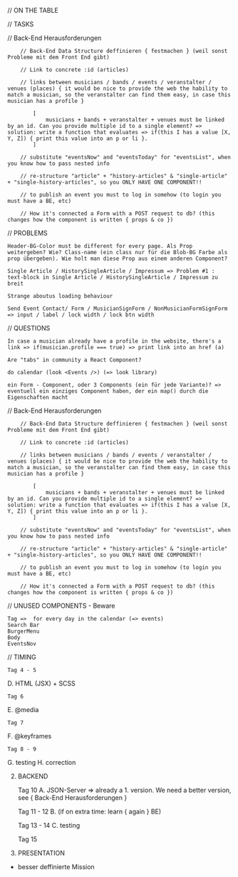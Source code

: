 // ON THE TABLE

// TASKS




// Back-End Herausforderungen

        // Back-End Data Structure deffinieren { festmachen } (weil sonst Probleme mit dem Front End gibt)

        // Link to concrete :id (articles)

        // links between musicians / bands / events / veranstalter / venues (places) { it would be nice to provide the web the hability to match a musician, so the veranstalter can find them easy, in case this musician has a profile }

            [ 
                musicians + bands + veranstalter + venues must be linked by an id. Can you provide multiple id to a single element? => solution: write a function that evaluates => if(this I has a value [X, Y, Z]) { print this value into an p or li }.
            ]

        // substitute "eventsNow" and "eventsToday" for "eventsList", when you know how to pass nested info

        // re-structure "article" + "history-articles" & "single-article" + "single-history-articles", so you ONLY HAVE ONE COMPONENT!!
        
        // to publish an event you must to log in somehow (to login you must have a BE, etc)

        // How it's connected a Form with a POST request to db? (this changes how the component is written { props & co })


// PROBLEMS

    Header-BG-Color must be different for every page. Als Prop weitergeben? Wie? Class-name (ein class nur für die Blob-BG Farbe als prop übergeben). Wie holt man diese Prop aus einem anderen Component?

    Single Article / HistorySingleArticle / Impressum => Problem #1 : text-block in Single Article / HistorySingleArticle / Impressum zu breit

    Strange aboutus loading behaviour
    
    Send Event Contact/ Form / MusicianSignForm / NonMusicianFormSignForm => input / label / lock width / lock btn width
    

// QUESTIONS
    

    In case a musician already have a profile in the website, there's a link => if(musician.profile === true) => print link into an href (a)
    
    Are "tabs" in community a React Component?

    do calendar (look <Events />) (=> look library)

    ein Form - Component, oder 3 Components (ein für jede Variante)? => eventuell ein einziges Component haben, der ein map() durch die Eigenschaften macht


// Back-End Herausforderungen

        // Back-End Data Structure deffinieren { festmachen } (weil sonst Probleme mit dem Front End gibt)

        // Link to concrete :id (articles)

        // links between musicians / bands / events / veranstalter / venues (places) { it would be nice to provide the web the hability to match a musician, so the veranstalter can find them easy, in case this musician has a profile }

            [ 
                musicians + bands + veranstalter + venues must be linked by an id. Can you provide multiple id to a single element? => solution: write a function that evaluates => if(this I has a value [X, Y, Z]) { print this value into an p or li }.
            ]

        // substitute "eventsNow" and "eventsToday" for "eventsList", when you know how to pass nested info

        // re-structure "article" + "history-articles" & "single-article" + "single-history-articles", so you ONLY HAVE ONE COMPONENT!!
        
        // to publish an event you must to log in somehow (to login you must have a BE, etc)

        // How it's connected a Form with a POST request to db? (this changes how the component is written { props & co })


// UNUSED COMPONENTS - Beware

    Tag =>  for every day in the calendar (=> events)
    Search Bar
    BurgerMenu
    Body
    EventsNov


// TIMING

    Tag 4 - 5
D.  HTML (JSX) + SCSS
    
    Tag 6
E.  @media
    
    Tag 7
F.  @keyframes
    
    Tag 8 - 9
G.  testing
H.  correction

2.  BACKEND

    Tag 10
A.  JSON-Server => already a 1. version. We need a better version, see { Back-End Herausforderungen }

    Tag 11 - 12
B.  (if on extra time: learn { again } BE)

    Tag 13 - 14 
C.  testing

    Tag 15
3. PRESENTATION

- besser deffinierte Mission